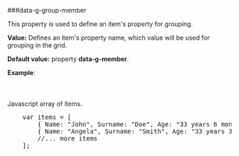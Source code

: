 ﻿###data-g-group-member

This property is used to define an item's property for grouping. 

**Value:** Defines an item's property name, which value will be used for grouping in the grid.

**Default value:** property **data-g-member**.
		
**Example**:
<!--Start the highlighter-->
<pre class="brush: html">
	<column data-g-member="Age" data-g-group-member = "AgeGroup"> </column>
</pre>
#####

Javascript array of items.
<pre class="brush: js">
	var items = [
        { Name: "John", Surname: "Doe", Age: "33 years 6 month", AgeGroup: "33" }
		{ Name: "Angela", Surname: "Smith", Age: "33 years 3 month", AgeGroup: "33" }
        //... more items
	];
</pre>
#####
<script type="text/javascript">
    SyntaxHighlighter.highlight();
</script>